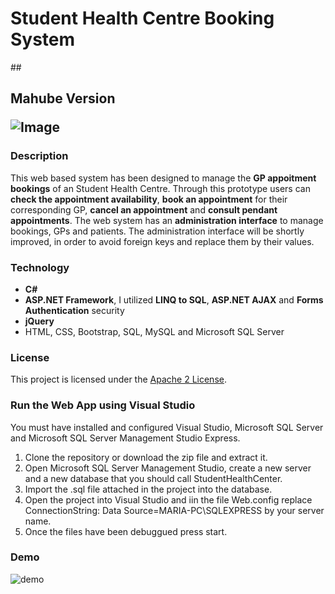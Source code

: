 # Student Health Centre Booking System
##<h2> Mahube Version

![Image](https://image.ibb.co/kVic8a/logo.png)

### Description
This web based system has been designed to manage the **GP appoitment bookings** of an Student Health Centre.
Through this prototype users can **check the appointment availability**, **book an appointment** for their corresponding GP, **cancel an appointment** and **consult pendant appointments**.
The web system has an **administration interface** to manage bookings, GPs and patients. The administration interface will be shortly improved, in order to avoid foreign keys and replace them by their values.

### Technology
- **C#**
- **ASP.NET Framework**, I utilized **LINQ to SQL**, **ASP.NET AJAX** and **Forms Authentication** security
- **jQuery**
- HTML, CSS, Bootstrap, SQL, MySQL and Microsoft SQL Server

### License
This project is licensed under the [Apache 2 License](http://www.apache.org/licenses/LICENSE-2.0). 


### Run the Web App using Visual Studio
You must have installed and configured Visual Studio, Microsoft SQL Server and Microsoft SQL Server Management Studio Express.

1. Clone the repository or download the zip file and extract it.
2. Open Microsoft SQL Server Management Studio, create a new server and a new database that you should call StudentHealthCenter.
3. Import the .sql file attached in the project into the database.
4. Open the project into Visual Studio and iin the file Web.config replace ConnectionString: Data Source=MARIA-PC\SQLEXPRESS by your server name.
6. Once the files have been debuggued press start.

### Demo
![demo](https://thumbs.gfycat.com/BlondWearyGrassspider-size_restricted.gif)

